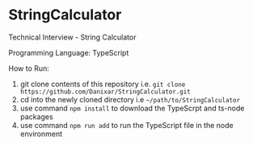 # StringCalculator

Technical Interview - String Calculator 

Programming Language: TypeScript

How to Run: 
1. git clone contents of this repository i.e. `git clone https://github.com/Danixar/StringCalculator.git`
2. cd into the newly cloned directory i.e `~/path/to/StringCalculator`
3. use command `npm install` to download the TypeScrpt and ts-node packages
3. use command `npm run add` to run the TypeScript file in the node environment
